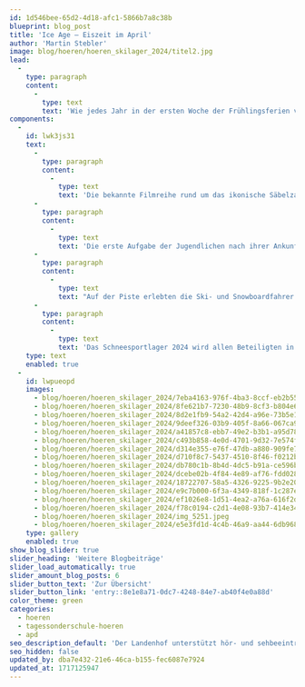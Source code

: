 ```yaml
---
id: 1d546bee-65d2-4d18-afc1-5866b7a8c38b
blueprint: blog_post
title: 'Ice Age – Eiszeit im April'
author: 'Martin Stebler'
image: blog/hoeren/hoeren_skilager_2024/titel2.jpg
lead:
  -
    type: paragraph
    content:
      -
        type: text
        text: 'Wie jedes Jahr in der ersten Woche der Frühlingsferien verbrachten knapp 50 Jugendliche und Leitungspersonen eine Woche im wunderschönen Engadin. Im Lagerhaus der Stadt Lenzburg in Samedan lautete das Motto in diesen 6 Tagen: Ice Age.'
components:
  -
    id: lwk3js31
    text:
      -
        type: paragraph
        content:
          -
            type: text
            text: 'Die bekannte Filmreihe rund um das ikonische Säbelzahn-Eichhörnchen Scrat floss immer wieder in das Wochenprogramm ein, aber auch die deutsche Übersetzung «Eiszeit» - mit all ihren Bedeutungen - fand ihren Platz.'
      -
        type: paragraph
        content:
          -
            type: text
            text: 'Die erste Aufgabe der Jugendlichen nach ihrer Ankunft am Sonntagabend war es etwa, bei Spielen im und ums Haus herum möglichst viele Punkte zu erzielen und damit Nüsse für ihre Gruppe zu sammeln. Das Abendprogramm bot danach jeden Tag neue Herausforderungen. Die Gruppen mussten dabei ihren Ideenreichtum, ihre Kreativität und ihre Geschicklichkeit beweisen und taten dies auf eindrückliche Art und Weise. Den krönenden Abschluss machte der Donnerstagabend: In den vorbereiteten Beiträgen der Gruppen zeigte sich die Diversität des Lagermottos: Von Liedern über Glace, Sketches zur Erderwärmung hin zu einem selbst komponierten Lied über die Lagerwoche waren alle Facetten der «Eiszeit» zu bestaunen. Am Freitag wurden die gesammelten Nüsse gezählt und die Siegergruppe auserkoren. Ein knappes Rennen!'
      -
        type: paragraph
        content:
          -
            type: text
            text: "Auf der Piste erlebten die Ski- und Snowboardfahrer:innen, wie schnell sich das Wetter verändern kann. War es am Montag noch warm und sonnig, waren der Dienstag und Mittwoch geprägt von Nebel und viel Schnee. Durch bis zu 40cm Neuschnee mussten sich die Jugendlichen und ihre Leiter:innen kämpfen. Tönt anstrengend – war es auch.\_ Am Donnerstag und Freitag fühlte man sich dann eher wieder an die Sommerferien erinnert: Die Sonne brannte und fahren im Pullover war angesagt. Durch die vielen Wetterwechsel waren die Pistenverhältnisse von Tag zu Tag unterschiedlich, was das Fahren bisweilen schwierig machte, andererseits eine gute Gelegenheit bot, sich technisch weiterzuentwickeln. Die Leitungspersonen boten ihren Gruppen professionelle Unterstützung und schafften es problemlos, die Jugendlichen bei Laune zu halten und vor grösseren Verletzungen zu bewahren."
      -
        type: paragraph
        content:
          -
            type: text
            text: 'Das Schneesportlager 2024 wird allen Beteiligten in schöner Erinnerung bleiben und weckt bereits Vorfreude auf das kommende Jahr. Es war zudem das letzte Lager von Ralph Bitterli, welcher die Lagerleitung nach 20 Jahren weitergeben wird. Wir danken Ralph herzlich für seinen unermüdlichen Einsatz während all dieser Jahre!'
    type: text
    enabled: true
  -
    id: lwpueopd
    images:
      - blog/hoeren/hoeren_skilager_2024/7eba4163-976f-4ba3-8ccf-eb2b55551b2e.jpg
      - blog/hoeren/hoeren_skilager_2024/8fe621b7-7230-48b9-8cf3-b804e6f94324.jpg
      - blog/hoeren/hoeren_skilager_2024/8d2e1fb9-54a2-42d4-a96e-73b5e1d9d5fe.jpg
      - blog/hoeren/hoeren_skilager_2024/9deef326-03b9-405f-8a66-067ca91bc38e.jpg
      - blog/hoeren/hoeren_skilager_2024/a41857c8-ebb7-49e2-b3b1-a95d78e2d131.jpg
      - blog/hoeren/hoeren_skilager_2024/c493b858-4e0d-4701-9d32-7e574f21f469.jpg
      - blog/hoeren/hoeren_skilager_2024/d314e355-e76f-47db-a880-909fe7c98834.jpg
      - blog/hoeren/hoeren_skilager_2024/d710f8c7-5437-4510-8f46-f0212b620fdb.jpg
      - blog/hoeren/hoeren_skilager_2024/db780c1b-8b4d-4dc5-b91a-ce596b798fbe.jpg
      - blog/hoeren/hoeren_skilager_2024/dcebe02b-4f84-4e89-af76-fdd028dfa756.jpg
      - blog/hoeren/hoeren_skilager_2024/18722707-58a5-4326-9225-9b2e205f653f.jpg
      - blog/hoeren/hoeren_skilager_2024/e9c7b000-6f3a-4349-818f-1c287e436cfc.jpg
      - blog/hoeren/hoeren_skilager_2024/ef1026e8-1d51-4ea2-a76a-616f2d4efc39.jpg
      - blog/hoeren/hoeren_skilager_2024/f78c0194-c2d1-4e08-93b7-414e34425fc5.jpg
      - blog/hoeren/hoeren_skilager_2024/img_5251.jpeg
      - blog/hoeren/hoeren_skilager_2024/e5e3fd1d-4c4b-46a9-aa44-6db9682c0783.jpg
    type: gallery
    enabled: true
show_blog_slider: true
slider_heading: 'Weitere Blogbeiträge'
slider_load_automatically: true
slider_amount_blog_posts: 6
slider_button_text: 'Zur Übersicht'
slider_button_link: 'entry::8e1e8a71-0dc7-4248-84e7-ab40f4e0a88d'
color_theme: green
categories:
  - hoeren
  - tagessonderschule-hoeren
  - apd
seo_description_default: 'Der Landenhof unterstützt hör- und sehbeeinträchtigte Kinder & Jugendliche in ihrem selbstbestimmten Leben durch Förderung ihrer Fähigkeiten & Entwicklung'
seo_hidden: false
updated_by: dba7e432-21e6-46ca-b155-fec6087e7924
updated_at: 1717125947
---
```

